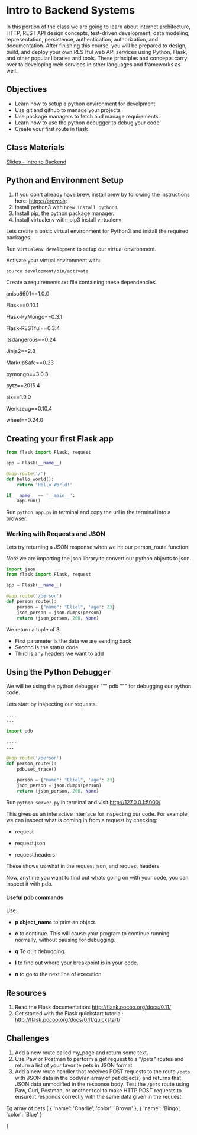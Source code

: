 # Intro to Backend Systems 

In this portion of the class we are going to learn about internet architecture, HTTP, REST API design concepts, test-driven development, data modeling, representation, persistence, authentication, authorization, and documentation. After finishing this course, you will be prepared to design, build, and deploy your own RESTful web API services using Python, Flask, and other popular libraries and tools. These principles and concepts carry over to developing web services in other languages and frameworks as well.

## Objectives

- Learn how to setup a python environment for develpment
- Use git and github to manage your projects
- Use package managers to fetch and manage requirements
- Learn how to use the python debugger to debug your code
- Create your first route in flask

## Class Materials

[Slides - Intro to Backend](intro-to-backend.key)


## Python and Environment Setup

1. If you don't already have brew, install brew by following the instructions here: https://brew.sh: 
2. Install python3 with ```brew install python3```.
3. Install pip, the python package manager.
4. Install virtualenv with: pip3 install virtualenv


Lets create a basic virtual environment for Python3 and install the required packages.

Run ```virtualenv development``` to setup our virtual environment.

Activate your virtual environment with:

```source development/bin/activate```

Create a requirements.txt file containing these dependencies.


aniso8601==1.0.0

Flask==0.10.1

Flask-PyMongo==0.3.1

Flask-RESTful==0.3.4

itsdangerous==0.24

Jinja2==2.8

MarkupSafe==0.23

pymongo==3.0.3

pytz==2015.4

six==1.9.0

Werkzeug==0.10.4

wheel==0.24.0


## Creating your first Flask app

```python
from flask import Flask, request

app = Flask(__name__)

@app.route('/')
def hello_world():
    return 'Hello World!'

if __name__ == '__main__':
    app.run()

```

Run ```python app.py``` in terminal and copy the url in the terminal into a browser.


### Working with Requests and JSON

Lets try returning a JSON response when we hit our person_route function:

*Note* we are importing the json library to convert our python objects to json.

```python
import json
from flask import Flask, request

app = Flask(__name__)

@app.route('/person')
def person_route():
    person = {"name": "Eliel", 'age': 23}
    json_person = json.dumps(person)
    return (json_person, 200, None)

```

We return a tuple of 3:
- First parameter is the data we are sending back
- Second is the status code
- Third is any headers we want to add

## Using the Python Debugger

We will be using the python debugger """ pdb """ for debugging our python code.

Lets start by inspecting our requests.

```python
....
...

import pdb

....
...

@app.route('/person')
def person_route():
    pdb.set_trace()
    
    person = {"name": "Eliel", 'age': 23}
    json_person = json.dumps(person)
    return (json_person, 200, None)

```

Run ``` python server.py ``` in terminal and visit http://127.0.0.1:5000/

This gives us an interactive interface for inspecting our code.
For example, we can inspect what is coming in from a request by checking:


- request

- request.json

- request.headers


These shows us what in the request json, and request headers

Now, anytime you want to find out whats going on with your code, you can inspect it with pdb.


#### Useful pdb commands

Use:

- **p  object_name** to print an object.
- **c** to continue. This will cause your program to continue running normally, without pausing for debugging.

- **q** To quit debugging.
- **l** to find out where your breakpoint is in your code.
- **n** to go to the next line of execution.


## Resources

1. Read the Flask documentation: http://flask.pocoo.org/docs/0.11/
2. Get started with the Flask quickstart tutorial: http://flask.pocoo.org/docs/0.11/quickstart/

## Challenges

1. Add a new route called my_page and return some text.
2. Use Paw or Postman to perform a get request to a "/pets" routes and return a list of your favorite pets in JSON format.
3. Add a new route handler that receives POST requests to the route `/pets` with JSON data in the body(an array of pet objects) and returns that JSON data unmodified in the response body. Test the `/pets` route using Paw, Curl, Postman, or another tool to make HTTP POST requests to ensure it responds correctly with the same data given in the request.


Eg array of pets
[
    {
        'name': 'Charlie',
        'color': 'Brown'
    },
    {
        'name': 'Bingo',
        'color': 'Blue'
    }
    
]
